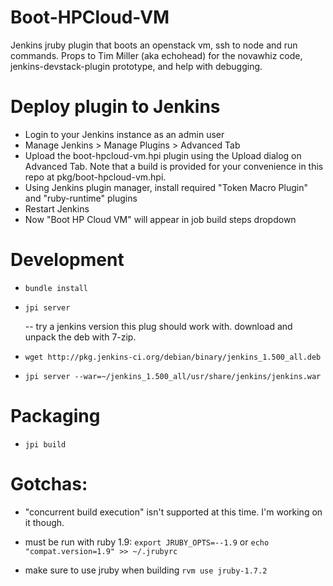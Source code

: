 Boot-HPCloud-VM
===============

Jenkins jruby plugin that boots an openstack vm, ssh to node and run commands. Props to Tim Miller (aka echohead) for the novawhiz code, jenkins-devstack-plugin prototype, and help with debugging.

# Deploy plugin to Jenkins

* Login to your Jenkins instance as an admin user
* Manage Jenkins > Manage Plugins > Advanced Tab
* Upload the boot-hpcloud-vm.hpi plugin using the Upload dialog on Advanced Tab. Note that a build is provided for your convenience in this repo at pkg/boot-hpcloud-vm.hpi.
* Using Jenkins plugin manager, install required "Token Macro Plugin" and "ruby-runtime" plugins
* Restart Jenkins
* Now "Boot HP Cloud VM" will appear in job build steps dropdown


# Development

* `bundle install`

* `jpi server`

   -- try a jenkins version this plug should work with. download and unpack the deb with 7-zip.

* `wget http://pkg.jenkins-ci.org/debian/binary/jenkins_1.500_all.deb`

* `jpi server --war=~/jenkins_1.500_all/usr/share/jenkins/jenkins.war`


# Packaging

* `jpi build`


# Gotchas:

* "concurrent build execution" isn't supported at this time. I'm working on it though.

* must be run with ruby 1.9: `export JRUBY_OPTS=--1.9` or `echo "compat.version=1.9" >> ~/.jrubyrc`

* make sure to use jruby when building
  `rvm use jruby-1.7.2`


